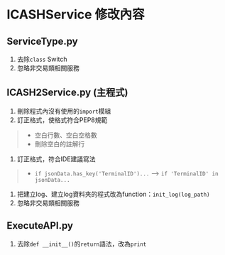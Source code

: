 # ICASHService 修改內容

## ServiceType.py
1. 去除`class` Switch
1. 忽略非交易類相關服務

## ICASH2Service.py (主程式)
1. 刪除程式內沒有使用的`import`模組
1. 訂正格式，使格式符合PEP8規範
> - 空白行數、空白空格數
> - 刪除空白的註解行
1. 訂正格式，符合IDE建議寫法
> - `if jsonData.has_key('TerminalID')...` --> 
> `if 'TerminalID' in jsonData...`
1. 把建立log、建立log資料夾的程式改為function：`init_log(log_path)`
1. 忽略非交易類相關服務

## ExecuteAPI.py
1. 去除`def __init__()`的`return`語法，改為`print`
